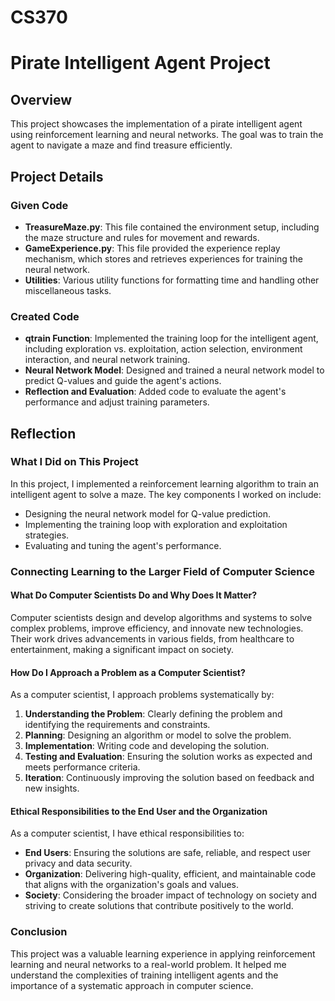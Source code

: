 # CS370
# Pirate Intelligent Agent Project

## Overview

This project showcases the implementation of a pirate intelligent agent using reinforcement learning and neural networks. The goal was to train the agent to navigate a maze and find treasure efficiently.

## Project Details

### Given Code
- **TreasureMaze.py**: This file contained the environment setup, including the maze structure and rules for movement and rewards.
- **GameExperience.py**: This file provided the experience replay mechanism, which stores and retrieves experiences for training the neural network.
- **Utilities**: Various utility functions for formatting time and handling other miscellaneous tasks.

### Created Code
- **qtrain Function**: Implemented the training loop for the intelligent agent, including exploration vs. exploitation, action selection, environment interaction, and neural network training.
- **Neural Network Model**: Designed and trained a neural network model to predict Q-values and guide the agent's actions.
- **Reflection and Evaluation**: Added code to evaluate the agent's performance and adjust training parameters.

## Reflection

### What I Did on This Project
In this project, I implemented a reinforcement learning algorithm to train an intelligent agent to solve a maze. The key components I worked on include:
- Designing the neural network model for Q-value prediction.
- Implementing the training loop with exploration and exploitation strategies.
- Evaluating and tuning the agent's performance.

### Connecting Learning to the Larger Field of Computer Science

#### What Do Computer Scientists Do and Why Does It Matter?
Computer scientists design and develop algorithms and systems to solve complex problems, improve efficiency, and innovate new technologies. Their work drives advancements in various fields, from healthcare to entertainment, making a significant impact on society.

#### How Do I Approach a Problem as a Computer Scientist?
As a computer scientist, I approach problems systematically by:
1. **Understanding the Problem**: Clearly defining the problem and identifying the requirements and constraints.
2. **Planning**: Designing an algorithm or model to solve the problem.
3. **Implementation**: Writing code and developing the solution.
4. **Testing and Evaluation**: Ensuring the solution works as expected and meets performance criteria.
5. **Iteration**: Continuously improving the solution based on feedback and new insights.

#### Ethical Responsibilities to the End User and the Organization
As a computer scientist, I have ethical responsibilities to:
- **End Users**: Ensuring the solutions are safe, reliable, and respect user privacy and data security.
- **Organization**: Delivering high-quality, efficient, and maintainable code that aligns with the organization's goals and values.
- **Society**: Considering the broader impact of technology on society and striving to create solutions that contribute positively to the world.

### Conclusion

This project was a valuable learning experience in applying reinforcement learning and neural networks to a real-world problem. It helped me understand the complexities of training intelligent agents and the importance of a systematic approach in computer science.
